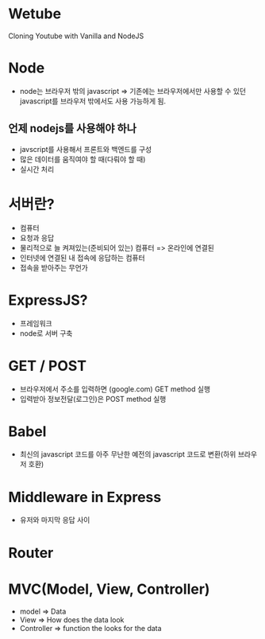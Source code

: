 # Wetube

Cloning Youtube with Vanilla and NodeJS




# Node
- node는 브라우저 밖의 javascript
 => 기존에는 브라우저에서만 사용할 수 있던 javascript를 브라우저 밖에서도 사용 가능하게 됨.


## 언제 nodejs를 사용해야 하나
- javscript를 사용해서 프론트와 백엔드를 구성
- 많은 데이터를 움직여야 할 때(다뤄야 할 때)
- 실시간 처리

# 서버란?
- 컴퓨터
- 요청과 응답
- 물리적으로 늘 켜져있는(준비되어 있는) 컴퓨터 => 온라인에 연결된 
- 인터넷에 연결된 내 접속에 응답하는 컴퓨터
- 접속을 받아주는 무언가


# ExpressJS?
- 프레임워크
- node로 서버 구축


# GET / POST
- 브라우저에서 주소를 입력하면 (google.com) GET method 실행
- 입력받아 정보전달(로그인)은 POST method 실행

# Babel
- 최신의 javascript 코드를 아주 무난한 예전의 javascript 코드로 변환(하위 브라우저 호환)


# Middleware in Express
- 유저와 마지막 응답 사이

# Router


# MVC(Model, View, Controller)
 - model => Data
 - View => How does the data look
 - Controller => function the looks for the data
